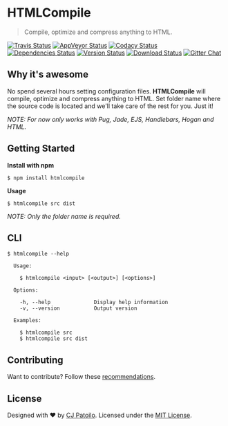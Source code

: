 # HTMLCompile

> Compile, optimize and compress anything to HTML.

[![Travis Status](https://travis-ci.org/cjpatoilo/htmlcompile.svg?branch=master)](https://travis-ci.org/cjpatoilo/htmlcompile?branch=master)
[![AppVeyor Status](https://ci.appveyor.com/api/projects/status/fit27aie1vb9fk9x?svg=true)](https://ci.appveyor.com/project/cjpatoilo/htmlcompile)
[![Codacy Status](https://img.shields.io/codacy/grade/2b3d20fb1e2847bbbf7a1eaeebbae183/master.svg)](https://www.codacy.com/app/cjpatoilo/htmlcompile/dashboard)
[![Dependencies Status](https://david-dm.org/cjpatoilo/htmlcompile.svg)](https://david-dm.org/cjpatoilo/htmlcompile)
[![Version Status](https://badge.fury.io/js/htmlcompile.svg)](https://www.npmjs.com/package/htmlcompile)
[![Download Status](https://img.shields.io/npm/dt/htmlcompile.svg)](https://www.npmjs.com/package/htmlcompile)
[![Gitter Chat](https://img.shields.io/badge/gitter-join_the_chat-4cc61e.svg)](https://gitter.im/cjpatoilo/htmlcompile)


## Why it's awesome

No spend several hours setting configuration files. **HTMLCompile** will compile, optimize and compress anything to HTML. Set folder name where the source code is located and we'll take care of the rest for you. Just it!

*NOTE: For now only works with Pug, Jade, EJS, Handlebars, Hogan and HTML.*


## Getting Started

**Install with npm**

```
$ npm install htmlcompile
```

**Usage**

```
$ htmlcompile src dist
```

*NOTE: Only the folder name is required.*


## CLI

```
$ htmlcompile --help

  Usage:

    $ htmlcompile <input> [<output>] [<options>]

  Options:

    -h, --help              Display help information
    -v, --version           Output version

  Examples:

    $ htmlcompile src
    $ htmlcompile src dist
```


## Contributing

Want to contribute? Follow these [recommendations](https://github.com/cjpatoilo/htmlcompile/blob/master/.github/contributing.md).


## License

Designed with ♥ by [CJ Patoilo](http://twitter.com/cjpatoilo). Licensed under the [MIT License](http://cjpatoilo.mit-license.org).
